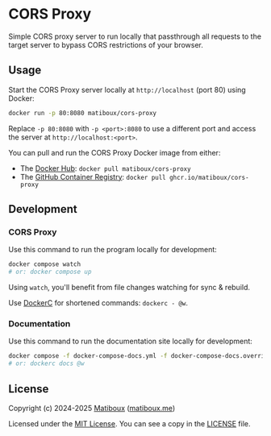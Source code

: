 # CORS Proxy

Simple CORS proxy server to run locally that passthrough all requests to the target server to bypass CORS restrictions of your browser.


## Usage

Start the CORS Proxy server locally at `http://localhost` (port 80) using Docker:

```bash
docker run -p 80:8080 matiboux/cors-proxy
```

Replace `-p 80:8080` with `-p <port>:8080` to use a different port and access the server at `http://localhost:<port>`.

You can pull and run the CORS Proxy Docker image from either:
- The [Docker Hub](https://hub.docker.com/r/matiboux/cors-proxy): `docker pull matiboux/cors-proxy`
- The [GitHub Container Registry](https://github.com/matiboux/cors-proxy/pkgs/container/cors-proxy): `docker pull ghcr.io/matiboux/cors-proxy`


## Development

### CORS Proxy

Use this command to run the program locally for development:

```sh
docker compose watch
# or: docker compose up
```

Using `watch`, you'll benefit from file changes watching for sync & rebuild.

Use [DockerC](https://github.com/matiboux/dockerc) for shortened commands: `dockerc - @w`.

### Documentation

Use this command to run the documentation site locally for development:

```sh
docker compose -f docker-compose-docs.yml -f docker-compose-docs.override.yml watch
# or: dockerc docs @w
```


## License

Copyright (c) 2024-2025 [Matiboux](https://github.com/matiboux) ([matiboux.me](https://matiboux.me))

Licensed under the [MIT License](https://opensource.org/license/MIT). You can see a copy in the [LICENSE](LICENSE) file.
